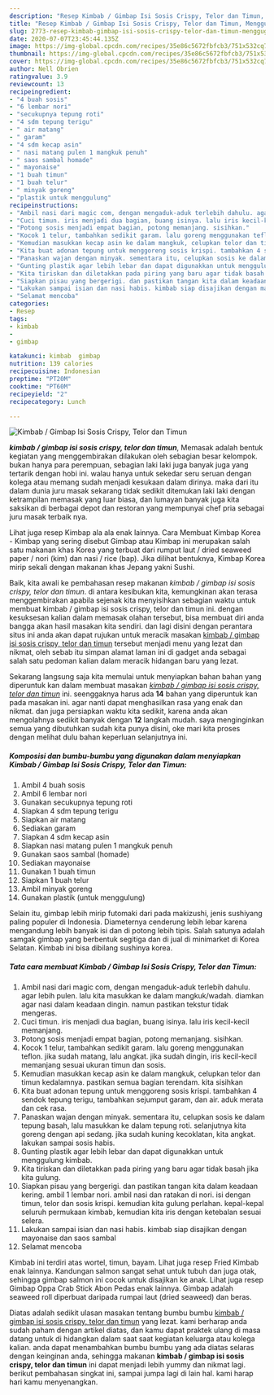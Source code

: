 ```yaml
---
description: "Resep Kimbab / Gimbap Isi Sosis Crispy, Telor dan Timun, Menggugah Selera"
title: "Resep Kimbab / Gimbap Isi Sosis Crispy, Telor dan Timun, Menggugah Selera"
slug: 2773-resep-kimbab-gimbap-isi-sosis-crispy-telor-dan-timun-menggugah-selera
date: 2020-07-07T23:45:44.135Z
image: https://img-global.cpcdn.com/recipes/35e86c5672fbfcb3/751x532cq70/kimbab-gimbap-isi-sosis-crispy-telor-dan-timun-foto-resep-utama.jpg
thumbnail: https://img-global.cpcdn.com/recipes/35e86c5672fbfcb3/751x532cq70/kimbab-gimbap-isi-sosis-crispy-telor-dan-timun-foto-resep-utama.jpg
cover: https://img-global.cpcdn.com/recipes/35e86c5672fbfcb3/751x532cq70/kimbab-gimbap-isi-sosis-crispy-telor-dan-timun-foto-resep-utama.jpg
author: Nell Obrien
ratingvalue: 3.9
reviewcount: 13
recipeingredient:
- "4 buah sosis"
- "6 lembar nori"
- "secukupnya tepung roti"
- "4 sdm tepung terigu"
- " air matang"
- " garam"
- "4 sdm kecap asin"
- " nasi matang pulen 1 mangkuk penuh"
- " saos sambal homade"
- " mayonaise"
- "1 buah timun"
- "1 buah telur"
- " minyak goreng"
- "plastik untuk menggulung"
recipeinstructions:
- "Ambil nasi dari magic com, dengan mengaduk-aduk terlebih dahulu. agar lebih pulen. lalu kita masukkan ke dalam mangkuk/wadah. diamkan agar nasi dalam keadaan dingin. namun pastikan tekstur tidak mengeras."
- "Cuci timun. iris menjadi dua bagian, buang isinya. lalu iris kecil-kecil memanjang."
- "Potong sosis menjadi empat bagian, potong memanjang. sisihkan."
- "Kocok 1 telur, tambahkan sedikit garam. lalu goreng menggunakan teflon. jika sudah matang, lalu angkat. jika sudah dingin, iris kecil-kecil memanjang sesuai ukuran timun dan sosis."
- "Kemudian masukkan kecap asin ke dalam mangkuk, celupkan telor dan timun kedalamnya. pastikan semua bagian terendam. kita sisihkan"
- "Kita buat adonan tepung untuk menggoreng sosis krispi. tambahkan 4 sendok tepung terigu, tambahkan sejumput garam, dan air. aduk merata dan cek rasa."
- "Panaskan wajan dengan minyak. sementara itu, celupkan sosis ke dalam tepung basah, lalu masukkan ke dalam tepung roti. selanjutnya kita goreng dengan api sedang. jika sudah kuning kecoklatan, kita angkat. lakukan sampai sosis habis."
- "Gunting plastik agar lebih lebar dan dapat digunakkan untuk menggulung kimbab."
- "Kita tiriskan dan diletakkan pada piring yang baru agar tidak basah jika kita gulung."
- "Siapkan pisau yang bergerigi. dan pastikan tangan kita dalam keadaan kering. ambil 1 lembar nori. ambil nasi dan ratakan di nori. isi dengan timun, telor dan sosis krispi. kemudian kita gulung perlahan. kepal-kepal seluruh permukaan kimbab, kemudian kita iris dengan ketebalan sesuai selera."
- "Lakukan sampai isian dan nasi habis. kimbab siap disajikan dengan mayonaise dan saos sambal"
- "Selamat mencoba"
categories:
- Resep
tags:
- kimbab
- 
- gimbap

katakunci: kimbab  gimbap 
nutrition: 139 calories
recipecuisine: Indonesian
preptime: "PT20M"
cooktime: "PT60M"
recipeyield: "2"
recipecategory: Lunch

---
```



![Kimbab / Gimbap Isi Sosis Crispy, Telor dan Timun](https://img-global.cpcdn.com/recipes/35e86c5672fbfcb3/751x532cq70/kimbab-gimbap-isi-sosis-crispy-telor-dan-timun-foto-resep-utama.jpg)

<b><i>kimbab / gimbap isi sosis crispy, telor dan timun</i></b>, Memasak adalah bentuk kegiatan yang menggembirakan dilakukan oleh sebagian besar kelompok. bukan hanya para perempuan, sebagian laki laki juga banyak juga yang tertarik dengan hobi ini. walau hanya untuk sekedar seru seruan dengan kolega atau memang sudah menjadi kesukaan dalam dirinya. maka dari itu dalam dunia juru masak sekarang tidak sedikit ditemukan laki laki dengan ketrampilan memasak yang luar biasa, dan lumayan banyak juga kita saksikan di berbagai depot dan restoran yang mempunyai chef pria sebagai juru masak terbaik nya.

Lihat juga resep Kimbap ala ala enak lainnya. Cara Membuat Kimbap Korea - Kimbap yang sering disebut Gimbap atau Kimbap ini merupakan salah satu makanan khas Korea yang terbuat dari rumput laut / dried seaweed paper / nori (kim) dan nasi / rice (bap). Jika dilihat bentuknya, Kimbap Korea mirip sekali dengan makanan khas Jepang yakni Sushi.

Baik, kita awali ke pembahasan resep makanan <i>kimbab / gimbap isi sosis crispy, telor dan timun</i>. di antara kesibukan kita, kemungkinan akan terasa menggembirakan apabila sejenak kita menyisihkan sebagian waktu untuk membuat kimbab / gimbap isi sosis crispy, telor dan timun ini. dengan kesuksesan kalian dalam memasak olahan tersebut, bisa membuat diri anda bangga akan hasil masakan kita sendiri. dan lagi disini dengan perantara situs ini anda akan dapat rujukan untuk meracik masakan <u>kimbab / gimbap isi sosis crispy, telor dan timun</u> tersebut menjadi menu yang lezat dan nikmat, oleh sebab itu simpan alamat laman ini di gadget anda sebagai salah satu pedoman kalian dalam meracik hidangan baru yang lezat.


Sekarang langsung saja kita memulai untuk menyiapkan bahan bahan yang diperuntuk kan dalam membuat masakan <u><i>kimbab / gimbap isi sosis crispy, telor dan timun</i></u> ini. seenggaknya harus ada <b>14</b> bahan yang diperuntuk kan pada masakan ini. agar nanti dapat menghasilkan rasa yang enak dan nikmat. dan juga persiapkan waktu kita sedikit, karena anda akan mengolahnya sedikit banyak dengan <b>12</b> langkah mudah. saya menginginkan semua yang dibutuhkan sudah kita punya disini, oke mari kita proses dengan melihat dulu bahan keperluan selanjutnya ini.

<!--inarticleads1-->

##### Komposisi dan bumbu-bumbu yang digunakan dalam menyiapkan Kimbab / Gimbap Isi Sosis Crispy, Telor dan Timun:

1. Ambil 4 buah sosis
1. Ambil 6 lembar nori
1. Gunakan secukupnya tepung roti
1. Siapkan 4 sdm tepung terigu
1. Siapkan  air matang
1. Sediakan  garam
1. Siapkan 4 sdm kecap asin
1. Siapkan  nasi matang pulen 1 mangkuk penuh
1. Gunakan  saos sambal (homade)
1. Sediakan  mayonaise
1. Gunakan 1 buah timun
1. Siapkan 1 buah telur
1. Ambil  minyak goreng
1. Gunakan plastik (untuk menggulung)


Selain itu, gimbap lebih mirip futomaki dari pada makizushi, jenis sushiyang paling populer di Indonesia. Diameternya cenderung lebih lebar karena mengandung lebih banyak isi dan di potong lebih tipis. Salah satunya adalah samgak gimbap yang berbentuk segitiga dan di jual di minimarket di Korea Selatan. Kimbab ini bisa dibilang sushinya korea. 

<!--inarticleads2-->

##### Tata cara membuat Kimbab / Gimbap Isi Sosis Crispy, Telor dan Timun:

1. Ambil nasi dari magic com, dengan mengaduk-aduk terlebih dahulu. agar lebih pulen. lalu kita masukkan ke dalam mangkuk/wadah. diamkan agar nasi dalam keadaan dingin. namun pastikan tekstur tidak mengeras.
1. Cuci timun. iris menjadi dua bagian, buang isinya. lalu iris kecil-kecil memanjang.
1. Potong sosis menjadi empat bagian, potong memanjang. sisihkan.
1. Kocok 1 telur, tambahkan sedikit garam. lalu goreng menggunakan teflon. jika sudah matang, lalu angkat. jika sudah dingin, iris kecil-kecil memanjang sesuai ukuran timun dan sosis.
1. Kemudian masukkan kecap asin ke dalam mangkuk, celupkan telor dan timun kedalamnya. pastikan semua bagian terendam. kita sisihkan
1. Kita buat adonan tepung untuk menggoreng sosis krispi. tambahkan 4 sendok tepung terigu, tambahkan sejumput garam, dan air. aduk merata dan cek rasa.
1. Panaskan wajan dengan minyak. sementara itu, celupkan sosis ke dalam tepung basah, lalu masukkan ke dalam tepung roti. selanjutnya kita goreng dengan api sedang. jika sudah kuning kecoklatan, kita angkat. lakukan sampai sosis habis.
1. Gunting plastik agar lebih lebar dan dapat digunakkan untuk menggulung kimbab.
1. Kita tiriskan dan diletakkan pada piring yang baru agar tidak basah jika kita gulung.
1. Siapkan pisau yang bergerigi. dan pastikan tangan kita dalam keadaan kering. ambil 1 lembar nori. ambil nasi dan ratakan di nori. isi dengan timun, telor dan sosis krispi. kemudian kita gulung perlahan. kepal-kepal seluruh permukaan kimbab, kemudian kita iris dengan ketebalan sesuai selera.
1. Lakukan sampai isian dan nasi habis. kimbab siap disajikan dengan mayonaise dan saos sambal
1. Selamat mencoba


Kimbab ini terdiri atas wortel, timun, bayam. Lihat juga resep Fried Kimbab enak lainnya. Kandungan salmon sangat sehat untuk tubuh dan juga otak, sehingga gimbap salmon ini cocok untuk disajikan ke anak. Lihat juga resep Gimbap Oppa Crab Stick Abon Pedas enak lainnya. Gimbap adalah seaweed roll diperbuat daripada rumpai laut (dried seaweed) dan beras. 

Diatas adalah sedikit ulasan masakan tentang bumbu bumbu <u>kimbab / gimbap isi sosis crispy, telor dan timun</u> yang lezat. kami berharap anda sudah paham dengan artikel diatas, dan kamu dapat praktek ulang di masa datang untuk di hidangkan dalam saat saat kegiatan keluarga atau kolega kalian. anda dapat menambahkan bumbu bumbu yang ada diatas selaras dengan keinginan anda, sehingga makanan <b>kimbab / gimbap isi sosis crispy, telor dan timun</b> ini dapat menjadi lebih yummy dan nikmat lagi. berikut pembahasan singkat ini, sampai jumpa lagi di lain hal. kami harap hari kamu menyenangkan.

